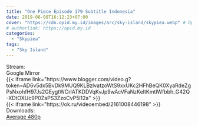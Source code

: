 ```yaml
---
title: "One Piece Episode 179 Subtitle Indonesia"
date: 2019-08-08T16:12:23+07:00
cover: "https://cdn.opid.my.id/images/arc/sky-island/skypiea.webp" # Optional, cover
# authorlink: https://opid.my.id
categories:
  - "Skypiea"
tags:
  - "Sky Island"
---
```

<div class="ui menu violet borderless inverted">
  <div class="header item active">
        Stream:
    </div>
  <a class="active item" data-tab="google">
    <i class="google drive icon"></i> Google
  </a>
  <a class="item nounderline" data-tab="mirror">
    <i class="odnoklassniki icon"></i> Mirror
  </a>
</div>
<div class="ui bottom attached tab segment active" style="border:0 !important;" data-tab="google">
{{< iframe link="https://www.blogger.com/video.g?token=AD6v5dx5BvDk9MUQ9KLBzlvatzoWtS9xxUKc2HFhBeQK0XyaRdeZgPsNxohfH97Js2GEygtWCrIATKDDVqKvJp9wAcVFaNzKeltKmtlWfbbh_G42Q-XDtOXUc9P0ZaPS3ZzoCvP5l12a" >}}
</div>
<div class="ui bottom attached tab segment" style="border:0 !important;" data-tab="mirror">
{{< iframe link="https://ok.ru/videoembed/2161008446198" >}}
</div>
<div class="ui menu violet borderless inverted">
  <div class="header item active">
        Downloads:
    </div>
  <a class="item nounderline" href="https://ouo.io/zBjGYO" target="_blank" rel="dofollow"><i class="google drive icon"></i>
    Average 480p</a>
</div>